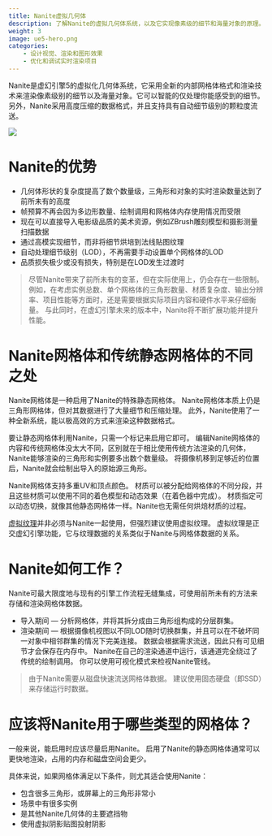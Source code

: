 ```yaml
---
title: Nanite虚拟几何体
description: 了解Nanite的虚拟几何体系统，以及它实现像素级的细节和海量对象的原理。
weight: 3
image: ue5-hero.png
categories:
    - 设计视觉、渲染和图形效果
    - 优化和调试实时渲染项目
---
```

Nanite是虚幻引擎5的虚拟化几何体系统，它采用全新的内部网格体格式和渲染技术来渲染像素级别的细节以及海量对象。它可以智能的仅处理你能感受到的细节。另外，Nanite采用高度压缩的数据格式，并且支持具有自动细节级别的颗粒度流送。

![](nanite-in-unreal-engine.png)

# Nanite的优势
- 几何体形状的复杂度提高了数个数量级，三角形和对象的实时渲染数量达到了前所未有的高度
- 帧预算不再会因为多边形数量、绘制调用和网格体内存使用情况而受限
- 现在可以直接导入电影级品质的美术资源，例如ZBrush雕刻模型和摄影测量扫描数据
- 通过高模实现细节，而非将细节烘培到法线贴图纹理
- 自动处理细节级别（LOD），不再需要手动设置单个网格体的LOD
- 品质损失极少或没有损失，特别是在LOD发生过渡时

> 尽管Nanite带来了前所未有的变革，但在实际使用上，仍会存在一些限制。 例如，在考虑实例总数、单个网格体的三角形数量、材质复杂度、输出分辨率、项目性能等方面时，还是需要根据实际项目内容和硬件水平来仔细衡量。 与此同时，在虚幻引擎未来的版本中，Nanite将不断扩展功能并提升性能。

# Nanite网格体和传统静态网格体的不同之处
Nanite网格体是一种启用了Nanite的特殊静态网格体。 Nanite网格体本质上仍是三角形网格体，但对其数据进行了大量细节和压缩处理。 此外，Nanite使用了一种全新系统，能以极高效的方式来渲染这种数据格式。

要让静态网格体利用Nanite，只需一个标记来启用它即可。 编辑Nanite网格体的内容和传统网格体没太大不同，区别就在于相比使用传统方法渲染的几何体，Nanite能够渲染的三角形和实例要多出数个数量级。 将摄像机移到足够近的位置后，Nanite就会绘制出导入的原始源三角形。

Nanite网格体支持多重UV和顶点颜色。 材质可以被分配给网格体的不同分段，并且这些材质可以使用不同的着色模型和动态效果（在着色器中完成）。 材质指定可以动态切换，就像其他静态网格体一样。Nanite也无需任何烘焙材质的过程。

[虚拟纹理](https://zentia.github.io/p/%E8%99%9A%E6%8B%9F%E7%BA%B9%E7%90%86/)并非必须与Nanite一起使用，但强烈建议使用虚拟纹理。 虚拟纹理是正交虚幻引擎功能，它与纹理数据的关系类似于Nanite与网格体数据的关系。

# Nanite如何工作？
Nanite可最大限度地与现有的引擎工作流程无缝集成，可使用前所未有的方法来存储和渲染网格体数据。
- 导入期间 — 分析网格体，并将其拆分成由三角形组构成的分层群集。
- 渲染期间 — 根据摄像机视图以不同LOD随时切换群集，并且可以在不破坏同一对象中相邻群集的情况下完美连接。 数据会根据需求流送，因此只有可见细节才会保存在内存中。 Nanite在自己的渲染通道中运行，该通道完全绕过了传统的绘制调用。 你可以使用可视化模式来检视Nanite管线。

> 由于Nanite需要从磁盘快速流送网格体数据。 建议使用固态硬盘（即SSD）来存储运行时数据。

# 应该将Nanite用于哪些类型的网格体？
一般来说，能启用时应该尽量启用Nanite。 启用了Nanite的静态网格体通常可以更快地渲染，占用的内存和磁盘空间会更少。

具体来说，如果网格体满足以下条件，则尤其适合使用Nanite：
- 包含很多三角形，或屏幕上的三角形非常小
- 场景中有很多实例
- 是其他Nanite几何体的主要遮挡物
- 使用虚拟阴影贴图投射阴影